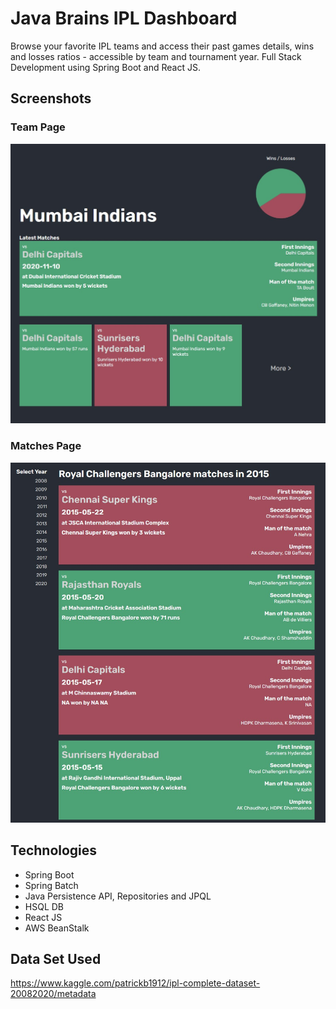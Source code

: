 # Java Brains IPL Dashboard

Browse your favorite IPL teams and access their past games details, wins and losses ratios - accessible by team and tournament year.
 Full Stack Development using Spring Boot and React JS.




## Screenshots

### Team Page

![Team Page Page](/README/team-page.jpg)

### Matches Page

![Matches Page](/README/matches-page.jpg)

## Technologies

* Spring Boot
* Spring Batch
* Java Persistence API, Repositories and JPQL
* HSQL DB
* React JS
* AWS BeanStalk

## Data Set Used
https://www.kaggle.com/patrickb1912/ipl-complete-dataset-20082020/metadata


